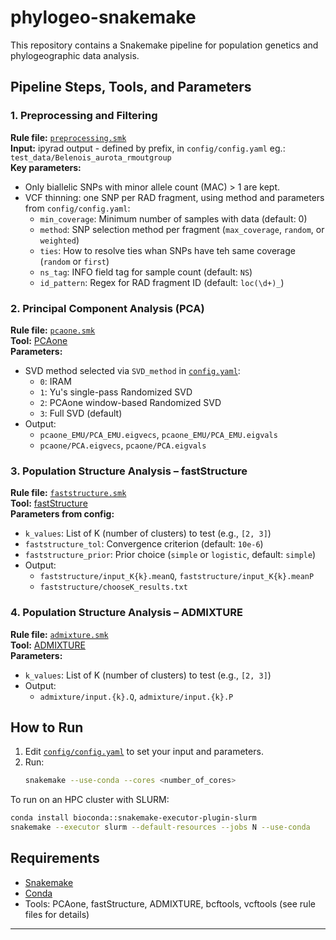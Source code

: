 # phylogeo-snakemake

This repository contains a Snakemake pipeline for population genetics and phylogeographic data analysis.

## Pipeline Steps, Tools, and Parameters

### 1. Preprocessing and Filtering

**Rule file:** [`preprocessing.smk`](workflow/rules/preprocessing.smk)  
**Input:** ipyrad output - defined by prefix, in `config/config.yaml` eg.: `test_data/Belenois_aurota_rmoutgroup`  
**Key parameters:**  
- Only biallelic SNPs with minor allele count (MAC) > 1 are kept.
- VCF thinning: one SNP per RAD fragment, using method and parameters from `config/config.yaml`:
  - `min_coverage`: Minimum number of samples with data (default: 0)
  - `method`: SNP selection method per fragment (`max_coverage`, `random`, or `weighted`)
  - `ties`: How to resolve ties whan SNPs have teh same coverage (`random` or `first`)
  - `ns_tag`: INFO field tag for sample count (default: `NS`)
  - `id_pattern`: Regex for RAD fragment ID (default: `loc(\d+)_`)

### 2. Principal Component Analysis (PCA)

**Rule file:** [`pcaone.smk`](workflow/rules/pcaone.smk)  
**Tool:** [PCAone](https://github.com/GenomicsPL/pcaone)  
**Parameters:**  
- SVD method selected via `SVD_method` in [`config.yaml`](config/config.yaml):
  - `0`: IRAM
  - `1`: Yu's single-pass Randomized SVD
  - `2`: PCAone window-based Randomized SVD
  - `3`: Full SVD (default)
- Output:  
  - `pcaone_EMU/PCA_EMU.eigvecs`, `pcaone_EMU/PCA_EMU.eigvals`
  - `pcaone/PCA.eigvecs`, `pcaone/PCA.eigvals`

### 3. Population Structure Analysis – fastStructure

**Rule file:** [`faststructure.smk`](workflow/rules/faststructure.smk)  
**Tool:** [fastStructure](https://github.com/rajanil/fastStructure)  
**Parameters from config:**  
- `k_values`: List of K (number of clusters) to test (e.g., `[2, 3]`)
- `faststructure_tol`: Convergence criterion (default: `10e-6`)
- `faststructure_prior`: Prior choice (`simple` or `logistic`, default: `simple`)
- Output:  
  - `faststructure/input_K{k}.meanQ`, `faststructure/input_K{k}.meanP`
  - `faststructure/chooseK_results.txt`

### 4. Population Structure Analysis – ADMIXTURE

**Rule file:** [`admixture.smk`](workflow/rules/admixture.smk)  
**Tool:** [ADMIXTURE](https://www.genetics.ucla.edu/software/admixture/)  
**Parameters:**  
- `k_values`: List of K (number of clusters) to test (e.g., `[2, 3]`)
- Output:  
  - `admixture/input.{k}.Q`, `admixture/input.{k}.P`

## How to Run

1. Edit [`config/config.yaml`](config/config.yaml) to set your input and parameters.
2. Run:
   ```sh
   snakemake --use-conda --cores <number_of_cores>
   ```

To run on an HPC cluster with SLURM:

```sh
conda install bioconda::snakemake-executor-plugin-slurm
snakemake --executor slurm --default-resources --jobs N --use-conda
```

## Requirements

- [Snakemake](https://snakemake.readthedocs.io/)
- [Conda](https://docs.conda.io/)
- Tools: PCAone, fastStructure, ADMIXTURE, bcftools, vcftools (see rule files for details)

---